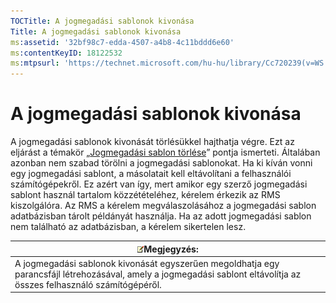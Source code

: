 ```yaml
---
TOCTitle: A jogmegadási sablonok kivonása
Title: A jogmegadási sablonok kivonása
ms:assetid: '32bf98c7-edda-4507-a4b8-4c11bddd6e60'
ms:contentKeyID: 18122532
ms:mtpsurl: 'https://technet.microsoft.com/hu-hu/library/Cc720239(v=WS.10)'
---
```


A jogmegadási sablonok kivonása
===============================

A jogmegadási sablonok kivonását törlésükkel hajthatja végre. Ezt az eljárást a témakör „[Jogmegadási sablon törlése](https://technet.microsoft.com/9c9a1496-cf55-4c65-a4c6-9fe245edce00)” pontja ismerteti. Általában azonban nem szabad törölni a jogmegadási sablonokat. Ha ki kíván vonni egy jogmegadási sablont, a másolatait kell eltávolítani a felhasználói számítógépekről. Ez azért van így, mert amikor egy szerző jogmegadási sablont használ tartalom közzétételéhez, kérelem érkezik az RMS kiszolgálóra. Az RMS a kérelem megválaszolásához a jogmegadási sablon adatbázisban tárolt példányát használja. Ha az adott jogmegadási sablon nem található az adatbázisban, a kérelem sikertelen lesz.

| ![](images/Cc720239.note(WS.10).gif)Megjegyzés:                                                                                          |
|-----------------------------------------------------------------------------------------------------------------------------------------------------------------------|
| A jogmegadási sablonok kivonását egyszerűen megoldhatja egy parancsfájl létrehozásával, amely a jogmegadási sablont eltávolítja az összes felhasználó számítógépéről. |
